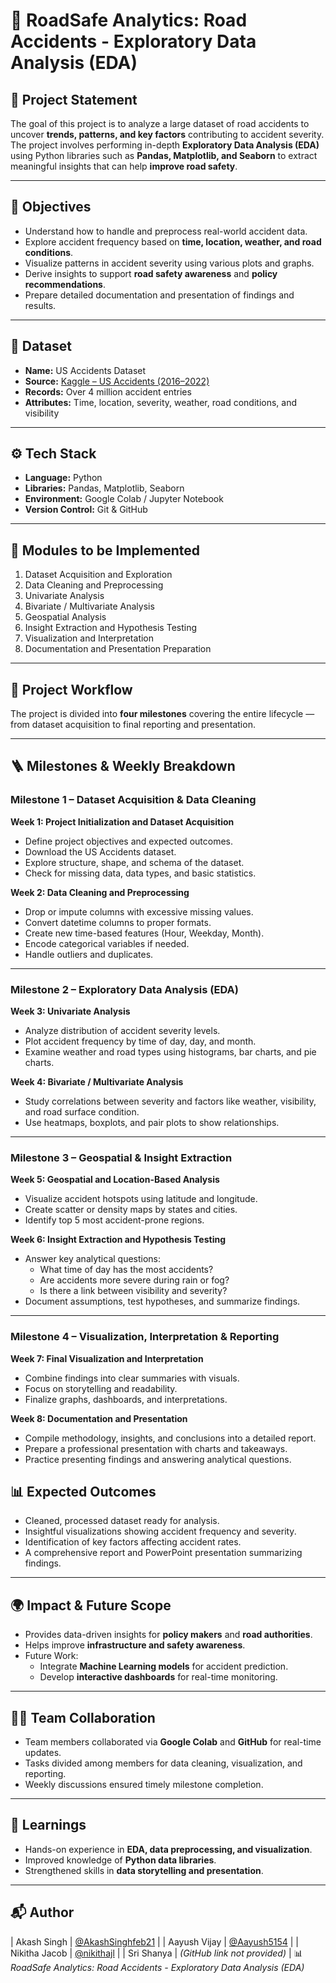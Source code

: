 # 🚗 RoadSafe Analytics: Road Accidents - Exploratory Data Analysis (EDA)

## 📘 Project Statement
The goal of this project is to analyze a large dataset of road accidents to uncover **trends, patterns, and key factors** contributing to accident severity.  
The project involves performing in-depth **Exploratory Data Analysis (EDA)** using Python libraries such as **Pandas, Matplotlib, and Seaborn** to extract meaningful insights that can help **improve road safety**.

---

## 🎯 Objectives
- Understand how to handle and preprocess real-world accident data.  
- Explore accident frequency based on **time, location, weather, and road conditions**.  
- Visualize patterns in accident severity using various plots and graphs.  
- Derive insights to support **road safety awareness** and **policy recommendations**.  
- Prepare detailed documentation and presentation of findings and results.  

---

## 🧩 Dataset
- **Name:** US Accidents Dataset  
- **Source:** [Kaggle – US Accidents (2016–2022)](https://www.kaggle.com/datasets/sobhanmoosavi/us-accidents)  
- **Records:** Over 4 million accident entries  
- **Attributes:** Time, location, severity, weather, road conditions, and visibility  

---

## ⚙️ Tech Stack
- **Language:** Python  
- **Libraries:** Pandas, Matplotlib, Seaborn  
- **Environment:** Google Colab / Jupyter Notebook  
- **Version Control:** Git & GitHub  

---

## 🧠 Modules to be Implemented
1. Dataset Acquisition and Exploration  
2. Data Cleaning and Preprocessing  
3. Univariate Analysis  
4. Bivariate / Multivariate Analysis  
5. Geospatial Analysis  
6. Insight Extraction and Hypothesis Testing  
7. Visualization and Interpretation  
8. Documentation and Presentation Preparation  

---

## 🧭 Project Workflow
The project is divided into **four milestones** covering the entire lifecycle — from dataset acquisition to final reporting and presentation.

---

## 🪜 Milestones & Weekly Breakdown

### **Milestone 1 – Dataset Acquisition & Data Cleaning**
**Week 1: Project Initialization and Dataset Acquisition**
- Define project objectives and expected outcomes.  
- Download the US Accidents dataset.  
- Explore structure, shape, and schema of the dataset.  
- Check for missing data, data types, and basic statistics.  

**Week 2: Data Cleaning and Preprocessing**
- Drop or impute columns with excessive missing values.  
- Convert datetime columns to proper formats.  
- Create new time-based features (Hour, Weekday, Month).  
- Encode categorical variables if needed.  
- Handle outliers and duplicates.  

---

### **Milestone 2 – Exploratory Data Analysis (EDA)**
**Week 3: Univariate Analysis**
- Analyze distribution of accident severity levels.  
- Plot accident frequency by time of day, day, and month.  
- Examine weather and road types using histograms, bar charts, and pie charts.  

**Week 4: Bivariate / Multivariate Analysis**
- Study correlations between severity and factors like weather, visibility, and road surface condition.  
- Use heatmaps, boxplots, and pair plots to show relationships.  

---

### **Milestone 3 – Geospatial & Insight Extraction**
**Week 5: Geospatial and Location-Based Analysis**
- Visualize accident hotspots using latitude and longitude.  
- Create scatter or density maps by states and cities.  
- Identify top 5 most accident-prone regions.  

**Week 6: Insight Extraction and Hypothesis Testing**
- Answer key analytical questions:  
  - What time of day has the most accidents?  
  - Are accidents more severe during rain or fog?  
  - Is there a link between visibility and severity?  
- Document assumptions, test hypotheses, and summarize findings.  

---

### **Milestone 4 – Visualization, Interpretation & Reporting**
**Week 7: Final Visualization and Interpretation**
- Combine findings into clear summaries with visuals.  
- Focus on storytelling and readability.  
- Finalize graphs, dashboards, and interpretations.  

**Week 8: Documentation and Presentation**
- Compile methodology, insights, and conclusions into a detailed report.  
- Prepare a professional presentation with charts and takeaways.  
- Practice presenting findings and answering analytical questions.  

## 📊 Expected Outcomes
- Cleaned, processed dataset ready for analysis.  
- Insightful visualizations showing accident frequency and severity.  
- Identification of key factors affecting accident rates.  
- A comprehensive report and PowerPoint presentation summarizing findings.  

---

## 🌍 Impact & Future Scope
- Provides data-driven insights for **policy makers** and **road authorities**.  
- Helps improve **infrastructure and safety awareness**.  
- Future Work:  
  - Integrate **Machine Learning models** for accident prediction.  
  - Develop **interactive dashboards** for real-time monitoring.  

---

## 👨‍💻 Team Collaboration
- Team members collaborated via **Google Colab** and **GitHub** for real-time updates.  
- Tasks divided among members for data cleaning, visualization, and reporting.  
- Weekly discussions ensured timely milestone completion.  

---

## 🧠 Learnings
- Hands-on experience in **EDA, data preprocessing, and visualization**.  
- Improved knowledge of **Python data libraries**.  
- Strengthened skills in **data storytelling and presentation**.  

---

## 📬 Author
| Akash Singh | [@AkashSinghfeb21](https://github.com/AkashSinghfeb21) |
| Aayush Vijay | [@Aayush5154](https://github.com/Aayush5154) |
| Nikitha Jacob | [@nikithajl](https://github.com/nikithajl) |
| Sri Shanya | *(GitHub link not provided)* |
📊 *RoadSafe Analytics: Road Accidents - Exploratory Data Analysis (EDA)*  
